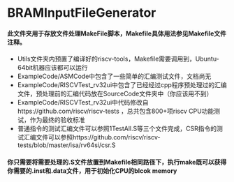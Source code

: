 BRAMInputFileGenerator
=====================
#### 此文件夹用于存放文件处理MakeFile脚本，Makefile具体用法参见Makefile文件注释。  
* Utils文件夹内预置了编译好的riscv-tools，Makefile需要调用到，Ubuntu-64bit机器应该都可以运行
* ExampleCode/ASMCode中包含了一些简单的汇编测试文件，文档尚无
* ExampleCode/RISCVTest_rv32ui中包含了已经经过cpp程序预处理过的汇编文件，预处理前的汇编代码放在SourceCode文件夹中（你应该用不到）
* ExampleCode/RISCVTest_rv32ui中代码修改自https://github.com/riscv/riscv-tests ，总共包含800+项riscv CPU功能测试，作为最终的验收标准
* 普通指令的测试汇编文件可以参照1TestAll.S等三个文件完成，CSR指令的测试汇编文件可以参照https://github.com/riscv/riscv-tests/blob/master/isa/rv64si/csr.S

#### 你只需要将需要处理的.S文件放置到Makefile相同路径下，执行make既可以获得你需要的.inst和.data文件，用于初始化CPU的blcok memory

